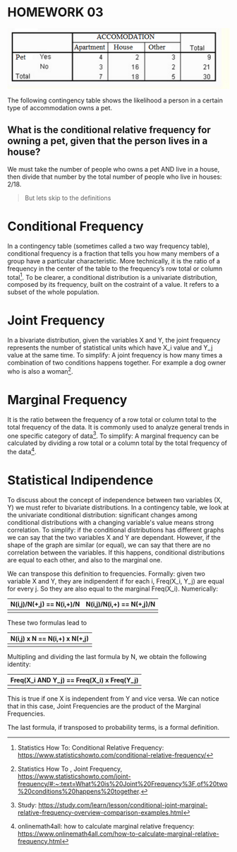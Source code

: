 
# HOMEWORK 03

![alt text](https://github.com/jianlgler/Statistics/blob/main/hw_03/conditional-relative-frequency.png)

The following contingency table shows the likelihood a person in a certain type of accommodation owns a pet.

## What is the conditional relative frequency for owning a pet, given that the person lives in a house?
We must take the number of people who owns a pet AND live in a house, then divide that number by the total number of people who live in houses: 2/18.



> But lets skip to the definitions

# Conditional Frequency

In a contingency table (sometimes called a two way frequency table), conditional frequency is a fraction that tells you how many members of a group have a particular characteristic. More technically, it is the ratio of a frequency in the center of the table to the frequency’s row total or column total[^1]. 
To be clearer, a conditional distribution is a univariate distribution, composed by its frequency, built on the costraint of a value. 
It refers to a subset of the whole population.

# Joint Frequency

In a bivariate distribution, given the variables X and Y, the joint frequency represents the number of statistical units which have X_i value and Y_j value at the same time. 
To simplify: A joint frequency is how many times a combination of two conditions happens together. For example a dog owner who is also a woman[^2].

# Marginal Frequency 

It is the ratio between the frequency of a row total or column total to the total frequency of the data. It is commonly used to analyze general trends in one specific category of data[^3].
To simplify: A marginal frequency can be calculated by dividing a row total or a column total by the total frequency of the data[^4].

[^1]: Statistics How To: Conditional Relative Frequency: https://www.statisticshowto.com/conditional-relative-frequency/
[^2]: Statistics How To , Joint Frequency, https://www.statisticshowto.com/joint-frequency/#:~:text=What%20is%20Joint%20Frequency%3F,of%20two%20conditions%20happens%20together.
[^3]: Study: https://study.com/learn/lesson/conditional-joint-marginal-relative-frequency-overview-comparison-examples.html
[^4]: onlinemath4all: how to calculate marginal relative frequency: https://www.onlinemath4all.com/how-to-calculate-marginal-relative-frequency.html

# Statistical Indipendence 

To discuss about the concept of independence between two variables (X, Y) we must refer to bivariate distributions. 
In a contingency table, we look at the univariate conditional distribution: significant changes among conditional distributions with a changing variable's value means strong correlation. To simplify: if the conditional distributions has different graphs we can say that the two variables X and Y are dependant.
However, if the shape of the graph are similar (or equal), we can say that there are no correlation between the variables. If this happens, conditional distributions are equal to each other, and also to the marginal one.

We can transpose this definition to frequencies.
Formally: given two variable X and Y, they are indipendent if for each i, Freq(X_i, Y_j) are equal for every j.
So they are also equal to the marginal Freq(X_i). 
Numerically: 

  | N(i,j)/N(+,j) == N(i,+)/N | N(i,j)/N(i,+) == N(+,j)/N |
  | ------------|-------------- |
  | | |
  
These two formulas lead to 

  | N(i,j) x N == N(i,+) x N(+,j) |
  | -------------------------- |
  | |

Multipling and dividing the last formula by N, we obtain the following identity:

  | Freq(X_i AND Y_j) == Freq(X_i) x Freq(Y_j)|
  | -------------------------- |
  | |

This is true if one X is independent from Y and vice versa.
We can notice that in this case, Joint Frequencies are the product of the Marginal Frequencies.
  
The last formula, if transposed to probability terms, is a formal definition.

